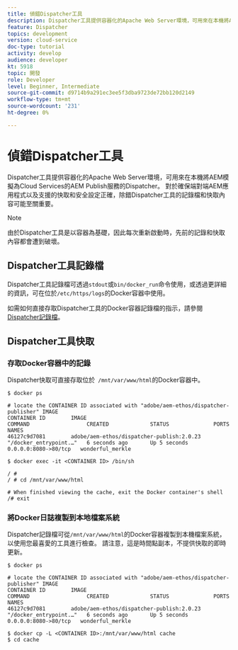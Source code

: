 ```yaml
---
title: 偵錯Dispatcher工具
description: Dispatcher工具提供容器化的Apache Web Server環境，可用來在本機將AEM模擬為Cloud Services的AEM Publish服務的Dispatcher。 對於確保端對端AEM應用程式以及支援的快取和安全設定正確，除錯Dispatcher工具的記錄檔和快取內容可能至關重要。
feature: Dispatcher
topics: development
version: cloud-service
doc-type: tutorial
activity: develop
audience: developer
kt: 5918
topic: 開發
role: Developer
level: Beginner, Intermediate
source-git-commit: d9714b9a291ec3ee5f3dba9723de72bb120d2149
workflow-type: tm+mt
source-wordcount: '231'
ht-degree: 0%

---
```



# 偵錯Dispatcher工具

Dispatcher工具提供容器化的Apache Web Server環境，可用來在本機將AEM模擬為Cloud Services的AEM Publish服務的Dispatcher。
對於確保端對端AEM應用程式以及支援的快取和安全設定正確，除錯Dispatcher工具的記錄檔和快取內容可能至關重要。

>[!NOTE]
>
>由於Dispatcher工具是以容器為基礎，因此每次重新啟動時，先前的記錄和快取內容都會遭到破壞。

## Dispatcher工具記錄檔

Dispatcher工具記錄檔可透過`stdout`或`bin/docker_run`命令使用，或透過更詳細的資訊，可在位於`/etc/https/logs`的Docker容器中使用。

如需如何直接存取Dispatcher工具的Docker容器記錄檔的指示，請參閱[Dispatcher記錄檔](./logs.md#dispatcher-logs)。

## Dispatcher工具快取

### 存取Docker容器中的記錄

Dispatcher快取可直接存取位於` /mnt/var/www/html`的Docker容器中。

```shell
$ docker ps

# locate the CONTAINER ID associated with "adobe/aem-ethos/dispatcher-publisher" IMAGE
CONTAINER ID        IMAGE                                       COMMAND                  CREATED             STATUS              PORTS                  NAMES
46127c9d7081        adobe/aem-ethos/dispatcher-publish:2.0.23   "/docker_entrypoint.…"   6 seconds ago       Up 5 seconds        0.0.0.0:8080->80/tcp   wonderful_merkle

$ docker exec -it <CONTAINER ID> /bin/sh

/ # 
/ # cd /mnt/var/www/html

# When finished viewing the cache, exit the Docker container's shell
/# exit
```

### 將Docker日誌複製到本地檔案系統

Dispatcher記錄檔可從`/mnt/var/www/html`的Docker容器複製到本機檔案系統，以使用您最喜愛的工具進行檢查。 請注意，這是時間點副本，不提供快取的即時更新。

```shell
$ docker ps

# locate the CONTAINER ID associated with "adobe/aem-ethos/dispatcher-publisher" IMAGE
CONTAINER ID        IMAGE                                       COMMAND                  CREATED             STATUS              PORTS                  NAMES
46127c9d7081        adobe/aem-ethos/dispatcher-publish:2.0.23   "/docker_entrypoint.…"   6 seconds ago       Up 5 seconds        0.0.0.0:8080->80/tcp   wonderful_merkle

$ docker cp -L <CONTAINER ID>:/mnt/var/www/html cache 
$ cd cache
```

